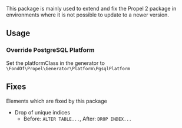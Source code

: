 This package is mainly used to extend and fix the Propel 2 package in environments where it is not possible to update to a newer version.

## Usage
### Override PostgreSQL Platform
Set the platformClass in the generator to `\FondOf\Propel\Generator\Platform\PgsqlPlatform`

## Fixes
Elements which are fixed by this package

- Drop of unique indices
  - Before: `ALTER TABLE...`, After: `DROP INDEX...`
